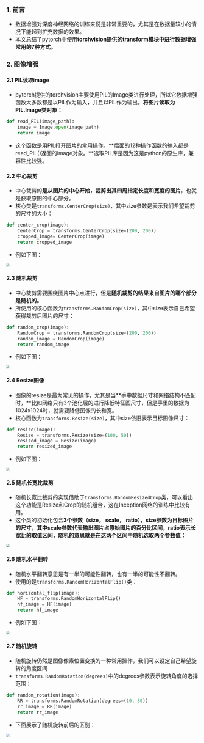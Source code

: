 ### 1. 前言

- 数据增强对深度神经网络的训练来说是非常重要的，尤其是在数据量较小的情况下能起到扩充数据的效果。
- 本文总结了pytorch中使用**torchvision提供的transform模块中进行数据增强常用的7种方式。**

### 2. 图像增强

#### 2.1 PIL读取image

- pytorch提供的torchvision主要使用PIL的Image类进行处理，所以它数据增强函数大多数都是以PIL作为输入，并且以PIL作为输出。**将图片读取为PIL.Image类对象：**

```python
def read_PIL(image_path):
    image = Image.open(image_path)
    return image
```

- 这个函数是用PIL打开图片的常用操作。**后面的12种操作函数的输入都是read_PIL()返回的image对象。**选取PIL库是因为这是python的原生库，兼容性比较强。

#### 2.2 中心裁剪

- 中心裁剪的**是从图片的中心开始，裁剪出其四周指定长度和宽度的图片**，也就是获取原图的中心部分。
- 核心类是`transforms.CenterCrop(size)`，其中size参数是表示我们希望裁剪的尺寸的大小：

```python
def center_crop(image):
    CenterCrop = transforms.CenterCrop(size=(200, 200))
    cropped_image= CenterCrop(image)
    return cropped_image
```

- 例如下图：

<img src="https://blog-1258986886.cos.ap-beijing.myqcloud.com/pytorch/1-1.jpg" style="zoom:50%;" />

#### 2.3 随机裁剪

- 中心裁剪需要围绕图片中心点进行，但是**随机裁剪的结果来自图片的哪个部分是随机的。**
- 所使用的核心函数为`transforms.RandomCrop(size)`，其中size表示自己希望获得裁剪后图片的尺寸：

```python
def random_crop(image):
    RandomCrop = transforms.RandomCrop(size=(200, 200))
    random_image = RandomCrop(image)
    return random_image
```

- 例如下图：

<img src="https://blog-1258986886.cos.ap-beijing.myqcloud.com/pytorch/1-2.jpg" style="zoom:50%;" />

#### 2.4 Resize图像

- 图像的resize是最为常见的操作，尤其是当**手中数据尺寸和网络结构不匹配时，**比如网络只有3个池化层的进行降低特征图尺寸，但是手里的数据为1024x1024时，就需要降低图像的长和宽。
- 核心函数为`transforms.Resize(size)`，其中size依旧表示目标图像尺寸：

```python
def resize(image):
    Resize = transforms.Resize(size=(100, 50))
    resized_image = Resize(image)
    return resized_image
```

- 例如下图：

<img src="https://blog-1258986886.cos.ap-beijing.myqcloud.com/pytorch/1-3.jpg" style="zoom:50%;" />

#### 2.5 随机长宽比裁剪

- 随机长宽比裁剪的实现借助于`transforms.RandomResizedCrop`类，可以看出这个功能是Resize和Crop的随机组合，这在Inception网络的训练中比较有用。
- 这个类的初始化包含**3个参数（size， scale， ratio），size参数为目标图片的尺寸，其中scale参数代表输出图片占原始图片的百分比区间，ratio表示长宽比的取值区间，随机的意思就是在这两个区间中随机选取两个参数值：**

<img src="https://blog-1258986886.cos.ap-beijing.myqcloud.com/pytorch/1-4.jpg" style="zoom:50%;" />

#### 2.6 随机水平翻转

- 随机水平翻转意思是有一半的可能性翻转，也有一半的可能性不翻转。
- 使用的是`transforms.RandomHorizontalFlip()`类：

```python
def horizontal_flip(image):
    HF = transforms.RandomHorizontalFlip()
    hf_image = HF(image)
    return hf_image
```

- 例如下图：

<img src="https://blog-1258986886.cos.ap-beijing.myqcloud.com/pytorch/1-5.jpg" style="zoom:50%;" />

#### 2.7 随机旋转

- 随机旋转仍然是图像像素位置变换的一种常用操作，我们可以设定自己希望旋转的角度区间
- `transforms.RandomRotation(degrees)`中的degrees参数表示旋转角度的选择范围：

```python
def random_rotation(image):
    RR = transforms.RandomRotation(degrees=(10, 80))
    rr_image = RR(image)
    return rr_image
```

- 下面展示了随机旋转前后的区别：

<img src="https://blog-1258986886.cos.ap-beijing.myqcloud.com/pytorch/1-6.jpg" style="zoom:50%;" />